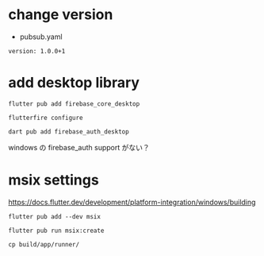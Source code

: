 # change version
- pubsub.yaml
```
version: 1.0.0+1
```

# add desktop library
```
flutter pub add firebase_core_desktop
```

```
flutterfire configure
```

```
dart pub add firebase_auth_desktop
```

windows の firebase_auth support がない？

# msix settings
https://docs.flutter.dev/development/platform-integration/windows/building

```
flutter pub add --dev msix
```

```
flutter pub run msix:create
```

```
cp build/app/runner/